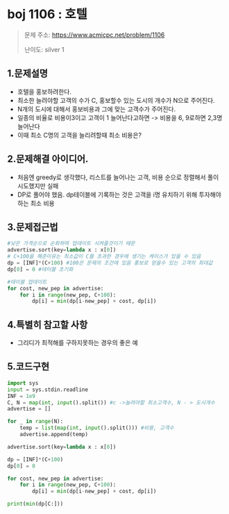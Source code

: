 # boj 1106 : 호텔 
> 문제 주소: https://www.acmicpc.net/problem/1106
> 
> 난이도: silver 1

## 1.문제설명
- 호텔을 홍보하려한다.
- 최소한 늘려야할 고객의 수가 C, 홍보할수 있는 도시의 개수가 N으로 주어진다.
- N개의 도시에 대해서 홍보비용과 그에 맞는 고객수가 주어진다.
- 일종의 비율로 비용이3이고 고객이 1 늘어난다고하면 -> 비용을 6, 9로하면 2,3명 늘어난다
- 이때 최소 C명의 고객을 늘리려할때 최소 비용은?
## 2.문제해결 아이디어.
- 처음엔 greedy로 생각했다, 리스트를 늘어나는 고객, 비용 순으로 정렬해서 풀이 시도했지만 실패
- DP로 풀어야 했음. dp테이블에 기록하는 것은 고객을 i명 유치하기 위해 투자해야하는 최소 비용
## 3.문제접근법
```python
#낮은 가격순으로 순회하며 업데이트 시켜줄것이기 때문
advertise.sort(key=lambda x : x[0]) 
# C+100을 해준이유는 최소값이 C를 초과한 경우에 생기는 케이스가 있을 수 있음
dp = [INF]*(C+100) #100은 문제의 조건에 있음 홍보로 얻을수 있는 고객의 최대값
dp[0] = 0 #테이블 초기화
```
```python
#테이블 업데이트
for cost, new_pep in advertise:
    for i in range(new_pep, C+100):
        dp[i] = min(dp[i-new_pep] + cost, dp[i])
```
## 4.특별히 참고할 사항
- 그리디가 최적해를 구하지못하는 경우의 좋은 예 
## 5.코드구현
``` python
import sys
input = sys.stdin.readline
INF = 1e9
C, N = map(int, input().split()) #c ->늘려야할 최소고객수, N - > 도시개수
advertise = []

for _ in range(N):
    temp = list(map(int, input().split())) #비용, 고객수
    advertise.append(temp)

advertise.sort(key=lambda x : x[0])

dp = [INF]*(C+100)
dp[0] = 0

for cost, new_pep in advertise:
    for i in range(new_pep, C+100):
        dp[i] = min(dp[i-new_pep] + cost, dp[i])

print(min(dp[C:]))
```